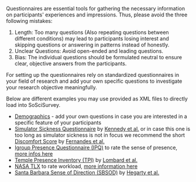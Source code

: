 Questionnaires are essential tools for gathering the necessary information on participants' experiences and impressions. Thus, please avoid the three following mistakes:

1. Length: Too many questions (Also repeating questions between different conditions) may lead to participants losing interest and skipping questions or answering in patterns instead of honestly.
2. Unclear Questions: Avoid open-ended and leading questions.
3. Bias: The individual questions should be formulated neutral to ensure clear, objective answers from the participants.

For setting up the questionnaires rely on standardized questionnaires in your field of research and add your own specific questions to investigate your research objective meaningfully.

Below are different examples you may use provided as XML files to directly load into SoSciSurvey.

- [Demographics](uploads/664aa2ac49fa53861bfc0360ac91cf48/package_Demographics.xml) - add your own questions in case you are interested in a specific feature of your participants
- [Simulator Sickness Questionnaire](uploads/2a117c6241d96f33fbbfedb146688cba/package_SimulatorSicknessQuestionnaire.xml) by [Kennedy et al.](https://www.doi.org/10.1207/s15327108ijap0303_3) or in case this one is too long as simulator sickness is not in focus we recommend the short [Discomfort Score](uploads/62259e1d9c8819474b6422aaae5cf8a2/package_DiscomfortScore.xml) by [Fernandes et al.](www.doi.org/10.1109/3DUI.2016.7460053)
- [Igroup Presence Questionnaire (IPQ)](uploads/85faf404124d694f949659adbb33b22b/package_igroupPresenceQuestionnaire.xml) to rate the sense of presence, [more infos here](http://www.igroup.org/pq/ipq/index.php)
- [Temple Presence Inventory (TPI)](uploads/cc699644d4d5bd8d9774d2ed78f7362e/package_TemplePresenceInventory.xml) by [Lombard et al.](http://matthewlombard.com/research/p2_ab.html)
- [NASA TLX](uploads/98917d8bd95c1a0c4c0e59ce08e9546d/package_NASA_TLX.xml) to rate workload, [more information here](https://humansystems.arc.nasa.gov/groups/tlx/)
- [Santa Barbara Sense of Direction (SBSOD)](uploads/d6d04d15af089c00eb6ccfbba700a590/package_SBSOD_Pretest.xml) by [Hegarty et al.](https://hegarty-lab.psych.ucsb.edu/node/226)